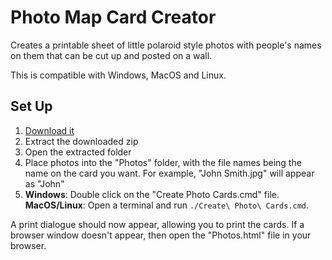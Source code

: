 # Photo Map Card Creator

Creates a printable sheet of little polaroid style photos with people's names on them that can be cut up and posted on a wall.

This is compatible with Windows, MacOS and Linux.

## Set Up

1. [Download it](https://github.com/totara/Photo-Card-Creator/archive/refs/heads/master.zip)
1. Extract the downloaded zip
1. Open the extracted folder
1. Place photos into the "Photos" folder, with the file names being the name on the card you want. For example, "John Smith.jpg" will appear as "John"
1. **Windows**: Double click on the "Create Photo Cards.cmd" file. **MacOS/Linux**: Open a terminal and run `./Create\ Photo\ Cards.cmd`.

A print dialogue should now appear, allowing you to print the cards.
If a browser window doesn't appear, then open the "Photos.html" file in your browser.

